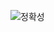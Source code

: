 ![정확성](https://user-images.githubusercontent.com/80810148/235446830-10eb74c3-154c-467b-9e09-4d92b7b3ad86.png)
